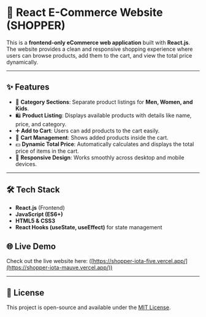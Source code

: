 # 🛒 React E-Commerce Website (SHOPPER)

This is a **frontend-only eCommerce web application** built with **React.js**.  
The website provides a clean and responsive shopping experience where users can browse products, add them to the cart, and view the total price dynamically.

---

## ✨ Features
- 👕 **Category Sections**: Separate product listings for **Men, Women, and Kids**.
- 🛍️ **Product Listing**: Displays available products with details like name, price, and category.
- ➕ **Add to Cart**: Users can add products to the cart easily.
- 🛒 **Cart Management**: Shows added products inside the cart.
- 💵 **Dynamic Total Price**: Automatically calculates and displays the total price of items in the cart.
- 📱 **Responsive Design**: Works smoothly across desktop and mobile devices.

---

## 🛠️ Tech Stack
- **React.js** (Frontend)
- **JavaScript (ES6+)**
- **HTML5 & CSS3**
- **React Hooks (useState, useEffect)** for state management

## 🌐 Live Demo
Check out the live website here: ([https://shopper-iota-five.vercel.app/](https://shopper-iota-mauve.vercel.app/))

---
## 📜 License
This project is open-source and available under the [MIT License](LICENSE).
